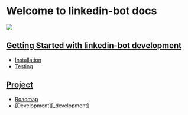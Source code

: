 # Welcome to linkedin-bot docs

![](https://content.linkedin.com/content/dam/me/business/en-us/amp/brand-site/v2/bg/LI-Logo.svg.original.svg)

## [Getting Started with linkedin-bot development][_getting_started]

- [Installation][_installation]
- [Testing][_testing]

## [Project][_project]

- [Roadmap][_roadmap]
- [Development][_development]

<!-- ## [Usage][_usage]

- [Usage][_usage_md]
- [Commands][_commands] -->

<!-- Definitions -->

[_getting_started]: https://github.com/JoshiAyush/linkedin-bot/blob/master/docs/getting-started
[_installation]: https://github.com/JoshiAyush/linkedin-bot/blob/master/docs/getting-started/installation.md
[_testing]: https://github.com/JoshiAyush/linkedin-bot/blob/master/docs/getting-started/testing.md
[_project]: https://github.com/JoshiAyush/linkedin-bot/blob/master/docs/project
[_roadmap]: https://github.com/JoshiAyush/linkedin-bot/blob/master/docs/project/roadmap.md
[_roadmap]: https://github.com/JoshiAyush/linkedin-bot/blob/master/docs/project/development.md
[_usage]: https://github.com/JoshiAyush/linkedin-bot/blob/master/docs/usage
[_usage_md]: https://github.com/JoshiAyush/linkedin-bot/blob/master/docs/usage/usage.md
[_commands]: https://github.com/JoshiAyush/linkedin-bot/blob/master/docs/usage/commands.md
